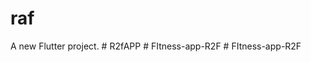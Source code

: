 # raf

A new Flutter project.
#   R 2 f A P P  
 #   F I t n e s s - a p p - R 2 F  
 #   F I t n e s s - a p p - R 2 F  
 